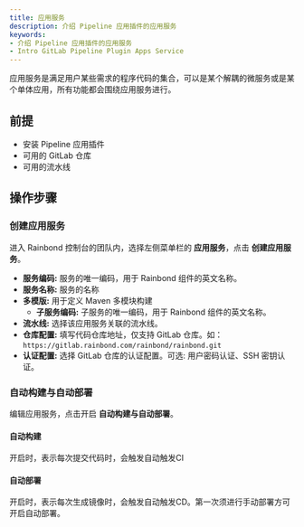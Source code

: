 ```yaml
---
title: 应用服务
description: 介绍 Pipeline 应用插件的应用服务
keywords:
- 介绍 Pipeline 应用插件的应用服务
- Intro GitLab Pipeline Plugin Apps Service
---
```


应用服务是满足用户某些需求的程序代码的集合，可以是某个解耦的微服务或是某个单体应用，所有功能都会围绕应用服务进行。

## 前提

* 安装 Pipeline 应用插件
* 可用的 GitLab 仓库
* 可用的流水线

## 操作步骤

### 创建应用服务

进入 Rainbond 控制台的团队内，选择左侧菜单栏的 **应用服务**，点击 **创建应用服务**。

* **服务编码:** 服务的唯一编码，用于 Rainbond 组件的英文名称。
* **服务名称:** 服务的名称
* **多模版:** 用于定义 Maven 多模块构建
  * **子服务编码:** 子服务的唯一编码，用于 Rainbond 组件的英文名称。
* **流水线:** 选择该应用服务关联的流水线。
* **仓库配置:** 填写代码仓库地址，仅支持 GitLab 仓库。如：`https://gitlab.rainbond.com/rainbond/rainbond.git`
* **认证配置:** 选择 GitLab 仓库的认证配置。可选: 用户密码认证、SSH 密钥认证。

### 自动构建与自动部署

编辑应用服务，点击开启 **自动构建与自动部署**。

#### 自动构建

开启时，表示每次提交代码时，会触发自动触发CI

#### 自动部署

开启时，表示每次生成镜像时，会触发自动触发CD。第一次须进行手动部署方可开启自动部署。